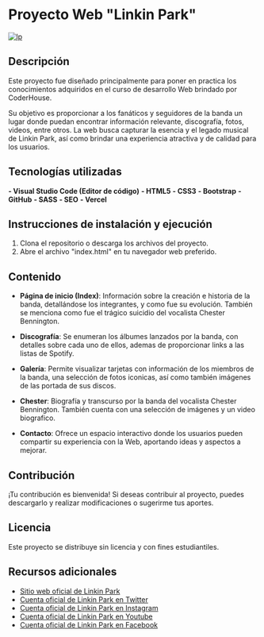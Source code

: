 # Proyecto Web "Linkin Park"

[![lp](https://logodix.com/logo/1255854.jpg "lp")](https://logodix.com/logo/1255854.jpg "lp")

## Descripción

Este proyecto fue diseñado principalmente para poner en practica los conocimientos adquiridos en el curso de desarrollo Web brindado por CoderHouse.

Su objetivo es proporcionar a los fanáticos y seguidores de la banda un lugar donde puedan encontrar información relevante, discografía, fotos, videos, entre otros. La web busca capturar la esencia y el legado musical de Linkin Park, así como brindar una experiencia atractiva y de calidad para los usuarios.

## Tecnologías utilizadas

**- Visual Studio Code (Editor de código)**
**- HTML5**
**- CSS3**
**- Bootstrap**
**- GitHub**
**- SASS**
**- SEO**
**- Vercel**

## Instrucciones de instalación y ejecución

1. Clona el repositorio o descarga los archivos del proyecto.
2. Abre el archivo "index.html" en tu navegador web preferido.

## Contenido

- **Página de inicio (Index)**: Información sobre la creación e historia de la banda, detallándose los integrantes, y como fue su evolución. También se menciona como fue el trágico suicidio del vocalista Chester Bennington.

- **Discografía**: Se enumeran los álbumes lanzados por la banda, con detalles sobre cada uno de ellos, ademas de proporcionar links a las listas de Spotify.

- **Galería**: Permite visualizar tarjetas con información de los miembros de la banda, una selección de fotos iconicas, así como también imágenes de las portada de sus discos.

- **Chester**: Biografía y transcurso por la banda del vocalista Chester Bennington. También cuenta con una selección de imágenes y un video biografico.


- **Contacto**: Ofrece un espacio interactivo donde los usuarios pueden compartir su experiencia con la Web, aportando ideas y aspectos a mejorar.

## Contribución

¡Tu contribución es bienvenida! Si deseas contribuir al proyecto, puedes descargarlo y realizar modificaciones o sugerirme tus aportes.

## Licencia

Este proyecto se distribuye sin licencia y con fines estudiantiles. 

## Recursos adicionales

- [Sitio web oficial de Linkin Park](https://www.linkinpark.com/)
- [Cuenta oficial de Linkin Park en Twitter](https://twitter.com/linkinpark)
- [Cuenta oficial de Linkin Park en Instagram](https://www.instagram.com/linkinpark/)
- [Cuenta oficial de Linkin Park en Youtube](https://www.youtube.com/linkinpark)
- [Cuenta oficial de Linkin Park en Facebook](https://es-la.facebook.com/linkinpark/")